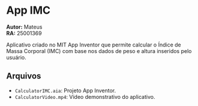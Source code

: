 # App IMC

**Autor:** Mateus  
**RA:** 25001369

Aplicativo criado no MIT App Inventor que permite calcular o Índice de Massa Corporal (IMC) com base nos dados de peso e altura inseridos pelo usuário.

## Arquivos
- `CalculatorIMC.aia`: Projeto App Inventor.
- `CalculatorVideo.mp4`: Vídeo demonstrativo do aplicativo.
